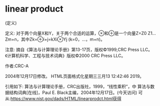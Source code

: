# linear product


(定义)



定义:
对于两个向量X和Y，关于两个合适的运算，⊗和⊕是一个向量Z=Z0 Z1…Zm+n，其中Zk=⊕i+j=kXi⊗Yj (k=0，…，m+n)。



注意:
摘自《算法与计算理论手册》第13-17页，版权©1999,CRC Press LLC。《计算机科学、工程与技术词典》版权©2000 CRC Press LLC。


作者:CRC-A







2004年12月17日修改。
HTML页面格式化星期三三月13 12:42:46 2019。



引用如下:
算法与计算理论手册，CRC出版社，1999，“线性乘积”，中
算法与数据结构词典[在线]，Paul E. Black主编，2004年12月17日。(今天访问)
可从:https://www.nist.gov/dads/HTML/linearprodct.html获得